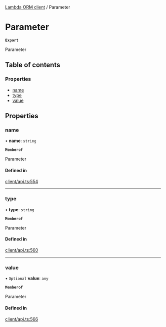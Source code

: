 [Lambda ORM client](../README.md) / Parameter

# Parameter

**`Export`**

Parameter

## Table of contents

### Properties

- [name](Parameter.md#name)
- [type](Parameter.md#type)
- [value](Parameter.md#value)

## Properties

### name

• **name**: `string`

**`Memberof`**

Parameter

#### Defined in

[client/api.ts:554](https://github.com/FlavioLionelRita/lambdaorm-client-node/blob/521cb11/src/lib/client/api.ts#L554)

___

### type

• **type**: `string`

**`Memberof`**

Parameter

#### Defined in

[client/api.ts:560](https://github.com/FlavioLionelRita/lambdaorm-client-node/blob/521cb11/src/lib/client/api.ts#L560)

___

### value

• `Optional` **value**: `any`

**`Memberof`**

Parameter

#### Defined in

[client/api.ts:566](https://github.com/FlavioLionelRita/lambdaorm-client-node/blob/521cb11/src/lib/client/api.ts#L566)
